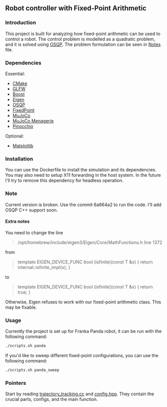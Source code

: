 ## Robot controller with Fixed-Point Arithmetic

### Introduction
This project is built for analyzing how fixed-point arithmetic can be used to control a robot. The control problem is modelled as a quadratic problem, and it is solved using [OSQP](https://osqp.org/). The problem formulation can be seen in [Notes](Notes.pdf) file.

### Dependencies
Essential:
- [CMake](https://cmake.org/)
- [GLFW](https://www.glfw.org/)
- [Boost](https://www.boost.org/)
- [Eigen](https://eigen.tuxfamily.org/dox/GettingStarted.html)
- [OSQP](https://osqp.org/)
- [FixedPoint](https://github.com/alpylmz/FixedPoint)
- [MuJoCo](http://www.mujoco.org/)
- [MuJoCo Menagerie](https://github.com/alpylmz/mujoco_menagerie)
- [Pinocchio](https://stack-of-tasks.github.io/pinocchio/)

Optional:
- [Matplotlib](https://matplotlib.org/)

### Installation
You can use the Dockerfile to install the simulation and its dependencies. You may also need to setup X11 forwarding in the host system. In the future I'll try to remove this dependency for headless operation.

### Note
Current version is broken. Use the commit 6a664a2 to run the code. I'll add OSQP C++ support soon.


#### Extra notes
You need to change the line 
> /opt/homebrew/include/eigen3/Eigen/Core/MathFunctions.h line 1372

from
> template<typename T> EIGEN_DEVICE_FUNC bool (isfinite)(const T &x) { return internal::isfinite_impl(x); }

to
> template<typename T> EIGEN_DEVICE_FUNC bool (isfinite)(const T &x) { return true; }

Otherwise, Eigen refuses to work with our fixed-point arithmetic class. This may be fixable.

### Usage
Currently the project is set up for Franka Panda robot, it can be run with the following command:
```bash
./scripts.sh panda
```

If you'd like to sweep different fixed-point configurations, you can use the following command:
```bash
./scripts.sh panda_sweep
```

### Pointers
Start by reading [trajectory_tracking.cc](src/trajectory_tracking.cc) and [config.hpp](include/config.hpp). They contain the crucial parts, configs, and the main function.
